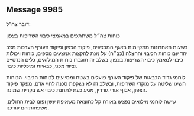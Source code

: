 ## Message 9985

דובר צה"ל:

כוחות צה״ל משתתפים במאמצי כיבוי השריפות בצפון

בשעות האחרונות מתקיימות באגף המבצעים, פיקוד הצפון ופיקוד העורף הערכות מצב יחד עם כוחות הכיבוי וההצלה (כב״ה) על מנת להקצות אמצעים נוספים, כוחות ויכולות כיבוי למאמץ כיבוי השריפות בצפון.
בשלב זה תוגברו כוחות המילואים, כלים הנדסיים וציוד מכני, כבאיות ומיכליות כיבוי.

לוחמי גדוד הכבאות של פיקוד העורף פועלים בשטח ומסייעים לכוחות הכיבוי. 
הכוחות השיגו שליטה על מוקדי השריפות, ובשלב זה לא נשקפת סכנה לחיי אדם. 
מפקד פיקוד הצפון, אלוף אורי גורדין, מגיע כעת לתחנת כיבוי אש בקרית שמונה.

שישה לוחמי מילואים נפצעו באורח קל כתוצאה משאיפת עשן ופונו לבית החולים, משפחותיהם עודכנו.

